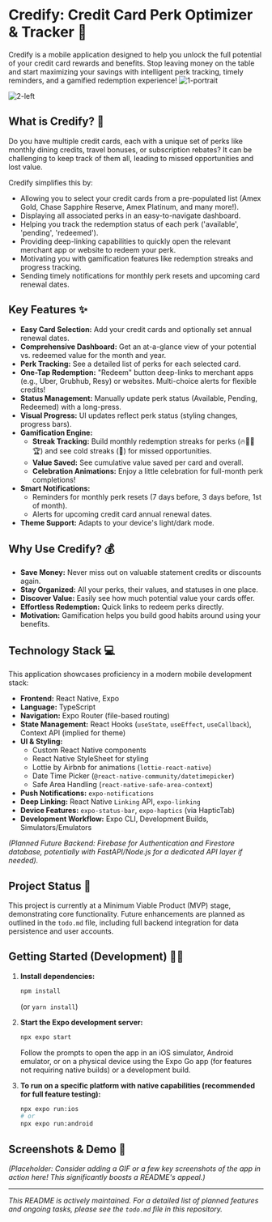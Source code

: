 # Credify: Credit Card Perk Optimizer & Tracker 🚀

Credify is a mobile application designed to help you unlock the full potential of your credit card rewards and benefits. Stop leaving money on the table and start maximizing your savings with intelligent perk tracking, timely reminders, and a gamified redemption experience!
![1-portrait](https://github.com/user-attachments/assets/3c13b338-c85f-43d9-856f-0c534a8f9ada)

![2-left](https://github.com/user-attachments/assets/f036e115-bde7-4aa7-8f79-3636cbf191d3)

## What is Credify? 🤔

Do you have multiple credit cards, each with a unique set of perks like monthly dining credits, travel bonuses, or subscription rebates? It can be challenging to keep track of them all, leading to missed opportunities and lost value.

Credify simplifies this by:

*   Allowing you to select your credit cards from a pre-populated list (Amex Gold, Chase Sapphire Reserve, Amex Platinum, and many more!).
*   Displaying all associated perks in an easy-to-navigate dashboard.
*   Helping you track the redemption status of each perk ('available', 'pending', 'redeemed').
*   Providing deep-linking capabilities to quickly open the relevant merchant app or website to redeem your perk.
*   Motivating you with gamification features like redemption streaks and progress tracking.
*   Sending timely notifications for monthly perk resets and upcoming card renewal dates.

## Key Features ✨

*   **Easy Card Selection:** Add your credit cards and optionally set annual renewal dates.
*   **Comprehensive Dashboard:** Get an at-a-glance view of your potential vs. redeemed value for the month and year.
*   **Perk Tracking:** See a detailed list of perks for each selected card.
*   **One-Tap Redemption:** "Redeem" button deep-links to merchant apps (e.g., Uber, Grubhub, Resy) or websites. Multi-choice alerts for flexible credits!
*   **Status Management:** Manually update perk status (Available, Pending, Redeemed) with a long-press.
*   **Visual Progress:** UI updates reflect perk status (styling changes, progress bars).
*   **Gamification Engine:**
    *   **Streak Tracking:** Build monthly redemption streaks for perks (🔥🥉🥈🏆) and see cold streaks (🥶) for missed opportunities.
    *   **Value Saved:** See cumulative value saved per card and overall.
    *   **Celebration Animations:** Enjoy a little celebration for full-month perk completions!
*   **Smart Notifications:**
    *   Reminders for monthly perk resets (7 days before, 3 days before, 1st of month).
    *   Alerts for upcoming credit card annual renewal dates.
*   **Theme Support:** Adapts to your device's light/dark mode.

## Why Use Credify? 💰

*   **Save Money:** Never miss out on valuable statement credits or discounts again.
*   **Stay Organized:** All your perks, their values, and statuses in one place.
*   **Discover Value:** Easily see how much potential value your cards offer.
*   **Effortless Redemption:** Quick links to redeem perks directly.
*   **Motivation:** Gamification helps you build good habits around using your benefits.

## Technology Stack 💻

This application showcases proficiency in a modern mobile development stack:

*   **Frontend:** React Native, Expo
*   **Language:** TypeScript
*   **Navigation:** Expo Router (file-based routing)
*   **State Management:** React Hooks (`useState`, `useEffect`, `useCallback`), Context API (implied for theme)
*   **UI & Styling:**
    *   Custom React Native components
    *   React Native StyleSheet for styling
    *   Lottie by Airbnb for animations (`lottie-react-native`)
    *   Date Time Picker (`@react-native-community/datetimepicker`)
    *   Safe Area Handling (`react-native-safe-area-context`)
*   **Push Notifications:** `expo-notifications`
*   **Deep Linking:** React Native `Linking` API, `expo-linking`
*   **Device Features:** `expo-status-bar`, `expo-haptics` (via HapticTab)
*   **Development Workflow:** Expo CLI, Development Builds, Simulators/Emulators

*(Planned Future Backend: Firebase for Authentication and Firestore database, potentially with FastAPI/Node.js for a dedicated API layer if needed).*

## Project Status 🚧

This project is currently at a Minimum Viable Product (MVP) stage, demonstrating core functionality. Future enhancements are planned as outlined in the `todo.md` file, including full backend integration for data persistence and user accounts.

## Getting Started (Development) 🧑‍💻

1.  **Install dependencies:**
    ```bash
    npm install
    ```
    (or `yarn install`)

2.  **Start the Expo development server:**
    ```bash
    npx expo start
    ```
    Follow the prompts to open the app in an iOS simulator, Android emulator, or on a physical device using the Expo Go app (for features not requiring native builds) or a development build.

3.  **To run on a specific platform with native capabilities (recommended for full feature testing):**
    ```bash
    npx expo run:ios
    # or
    npx expo run:android
    ```

## Screenshots & Demo 📸

*(Placeholder: Consider adding a GIF or a few key screenshots of the app in action here! This significantly boosts a README's appeal.)*

---

*This README is actively maintained. For a detailed list of planned features and ongoing tasks, please see the `todo.md` file in this repository.* 
